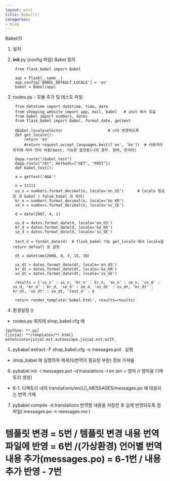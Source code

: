 ```yaml
---
layout: post
title: Babel(1)
categories:
- blog
---
```

Babel(1)


1. 설치

2. __init__.py (config 파일)  Babel 정의

        from flask_babel import Babel

        app = Flask(__name__)
        app.config['BABEL_DEFAULT_LOCALE'] = 'en'
        babel = Babel(app)


3. routes.py - 모듈 추가 및 테스트 파일

        from datetime import datetime, time, date
        from shopping_website import app, mail, babel   # init 에서 호출
        from babel import numbers, dates
        from flask_babel import Babel, format_date, gettext

        @babel.localeselector                    # 나라 변경하도록
        def get_locale():
            return 'en'
            #return request.accept_languages.best(['en', 'ko'])  # 사용자의 위치에 따라 언어 바뀜(best, 가능한 옵션중(나의 경우. 영어, 한국어)

        @app.route("/babel_test")
        @app.route("/bt", methods=["GET", "POST"])
        def babel_test():

        a = gettext('AAA')

        n = 11111
        us_n = numbers.format_decimal(n, locale='en_US')      # locale 필요한 것 babel ( falsk_babel 과 차이)
        kr_n = numbers.format_decimal(n, locale='ko_KR')
        se_n = numbers.format_decimal(n, locale='sv_SE')

        d = date(2007, 4, 1)

        us_d = dates.format_date(d, locale='en_US')
        kr_d = dates.format_date(d, locale='ko_KR')
        se_d = dates.format_date(d, locale='sv_SE')

        test_d = format_date(d)  # flask_babel 기능 get_locale 에서 locale을  return defualt 로 설정

        dt = datetime(2008, 8, 3, 15, 30)

        us_dt = dates.format_date(dt, locale='en_US')
        kr_dt = dates.format_date(dt, locale='ko_KR')
        se_dt = dates.format_date(dt, locale='sv_SE')

        results = {'us_n' : us_n, 'kr_n' : kr_n, 'se_n' : se_n, 'us_d' : us_d, 'kr_d' : kr_d, 'se_d' : se_d, 'us_dt' : us_dt, 'kr_dt' : kr_dt, 'se_dt' : se_dt, 'test_d' : $

        return render_template('babel.html', results=results)


 4. 환경설정  ()
  *  routes.py 위치에  shop_babel.cfg  에
  
    [python: **.py]
    [jinja2: **/templates/**.html]
    extensions=jinja2.ext.autoescape,jinja2.ext.with_
    
 5. pybabel extract -F shop_babel.cfg -o messages.pot . 실행
 * shop_babel 에 실행하여 메세지(번역이 필요한 부분) 정보 가져옴
 
 6. pybabel init -i messages.pot -d translations -l en    (en = 영어 // 영어용 디렉토리 생성)
 * 6-1. 디렉토리 내의 translations/en/LC_MESSAGES/messages.po 에 대응되는 번역 기재
 
 7. pybabel compile -d translations 번역할 내용을 저장한 후 실제 반영되도록 컴파일( messages.po -> messages.mo )

# 템플릿 변경 = 5번 /  템플릿 변경 내용 번역 파일에 반영 = 6번   /(가상환경) 언어별 번역 내용 추가(messages.po) = 6-1번 / 내용 추가 반영 - 7번 
